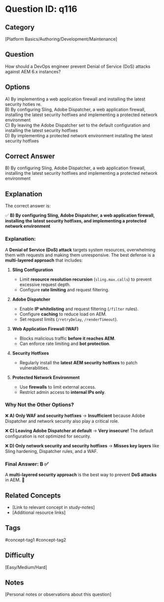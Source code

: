 # Question ID: q116

## Category
[Platform Basics/Authoring/Development/Maintenance]

## Question
How should a DevOps engineer prevent Denial of Service (DoS) attacks against AEM 6.x instances?

## Options
A) By implementing a web application firewall and installing the latest security hoties re.  <br /> 
B) By configuring Sling, Adobe Dispatcher, a web application firewall, installing the latest security hotfixes and implementing a protected network environment  <br /> 
C) By leaving the Adobe Dispatcher set to the default configuration and installing the latest security hotfixes  <br /> 
D) By implementing a protected network environment installing the latest security hotfixes  <br /> 

## Correct Answer
B) By configuring Sling, Adobe Dispatcher, a web application firewall, installing the latest security hotfixes and implementing a protected network environment  <br /> 

## Explanation
The correct answer is:  

✅ **B) By configuring Sling, Adobe Dispatcher, a web application firewall, installing the latest security hotfixes, and implementing a protected network environment**  

### **Explanation:**  
A **Denial of Service (DoS) attack** targets system resources, overwhelming them with requests and making them unresponsive. The best defense is a **multi-layered approach** that includes:  

1. **Sling Configuration**  
   - Limit **resource resolution recursion** (`sling.max.calls`) to prevent excessive request depth.  
   - Configure **rate limiting** and request filtering.  

2. **Adobe Dispatcher**  
   - Enable **IP whitelisting** and request filtering (`/filter` rules).  
   - Configure **caching** to reduce load on AEM.  
   - Set request limits (`/retryDelay`, `/renderTimeout`).  

3. **Web Application Firewall (WAF)**  
   - Blocks malicious traffic **before it reaches AEM**.  
   - Can enforce rate limiting and **bot protection**.  

4. **Security Hotfixes**  
   - Regularly install the **latest AEM security hotfixes** to patch vulnerabilities.  

5. **Protected Network Environment**  
   - Use **firewalls** to limit external access.  
   - Restrict admin access to **internal IPs only**.  

### **Why Not the Other Options?**  
❌ **A) Only WAF and security hotfixes** → **Insufficient** because Adobe Dispatcher and network security also play a critical role.  

❌ **C) Leaving Adobe Dispatcher at default** → **Very insecure!** The default configuration is not optimized for security.  

❌ **D) Only network security and security hotfixes** → **Misses key layers** like Sling hardening, Dispatcher rules, and a WAF.  

### **Final Answer: B** ✅  
A **multi-layered security approach** is the best way to prevent **DoS attacks** in AEM. 🚀

## Related Concepts
- [Link to relevant concept in study-notes]
- [Additional resource links]

## Tags
#concept-tag1 #concept-tag2

## Difficulty
[Easy/Medium/Hard]

## Notes
[Personal notes or observations about this question]